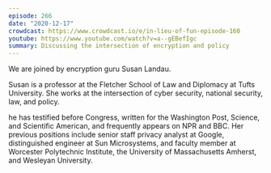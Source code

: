 ```yaml
---
episode: 266
date: "2020-12-17"
crowdcast: https://www.crowdcast.io/e/in-lieu-of-fun-episode-160
youtube: https://www.youtube.com/watch?v=a--gEBefIgc
summary: Discussing the intersection of encryption and policy
---
```

We are joined by encryption guru Susan Landau.

Susan is a professor at the Fletcher School of Law and Diplomacy at Tufts
University. She works at the intersection of cyber security, national security,
law, and policy.

he has testified before Congress, written for the Washington Post, Science, and
Scientific American, and frequently appears on NPR and BBC. Her previous
positions include senior staff privacy analyst at Google, distinguished
engineer at Sun Microsystems, and faculty member at Worcester Polytechnic
Institute, the University of Massachusetts Amherst, and Wesleyan University.
